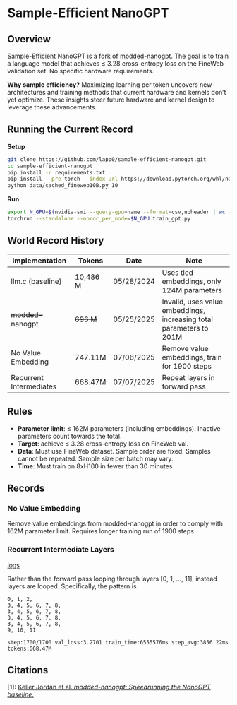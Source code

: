 # Sample-Efficient NanoGPT

## Overview
Sample-Efficient NanoGPT is a fork of [modded-nanogpt](https://github.com/KellerJordan/modded-nanogpt). The goal is to train a language model that achieves ≤ 3.28 cross-entropy loss on the FineWeb validation set. No specific hardware requirements.

**Why sample efficiency?**
Maximizing learning per token uncovers new architectures and training methods that current hardware and kernels don’t yet optimize. These insights steer future hardware and kernel design to leverage these advancements.

## Running the Current Record
**Setup**
```bash
git clone https://github.com/lapp0/sample-efficient-nanogpt.git
cd sample-efficient-nanogpt
pip install -r requirements.txt
pip install --pre torch --index-url https://download.pytorch.org/whl/nightly/cu126 --upgrade
python data/cached_fineweb10B.py 10
```

**Run**
```bash
export N_GPU=$(nvidia-smi --query-gpu=name --format=csv,noheader | wc -l)
torchrun --standalone --nproc_per_node=$N_GPU train_gpt.py
```

## World Record History

| Implementation          | Tokens    | Date       | Note                                                                |
|-------------------------|-----------|------------|---------------------------------------------------------------------|
| llm.c (baseline)        | 10,486 M  | 05/28/2024 | Uses tied embeddings, only 124M parameters                          |
| ~~modded-nanogpt~~      | ~~696 M~~ | 05/25/2025 | Invalid, uses value embeddings, increasing total parameters to 201M |
| No Value Embedding      | 747.11M   | 07/06/2025 | Remove value embeddings, train for 1900 steps                       |
| Recurrent Intermediates | 668.47M   | 07/07/2025 | Repeat layers in forward pass                                       |

## Rules

* **Parameter limit**: ≤ 162M parameters (including embeddings). Inactive parameters count towards the total.
* **Target**: achieve ≤ 3.28 cross-entropy loss on FineWeb val.
* **Data**: Must use FineWeb dataset. Sample order are fixed. Samples cannot be repeated. Sample size per batch may vary.
* **Time**: Must train on 8xH100 in fewer than 30 minutes

## Records

### No Value Embedding
Remove value embeddings from modded-nanogpt in order to comply with 162M parameter limit. Requires longer training run of 1900 steps

### Recurrent Intermediate Layers
[logs](logs/83dda42f-c076-49b7-8933-457f56f0f4b0.txt)

Rather than the forward pass looping through layers [0, 1, ..., 11], instead layers are looped. Specifically, the pattern is
```
0, 1, 2,
3, 4, 5, 6, 7, 8,
3, 4, 5, 6, 7, 8,
3, 4, 5, 6, 7, 8,
3, 4, 5, 6, 7, 8,
9, 10, 11
```

`step:1700/1700 val_loss:3.2701 train_time:6555576ms step_avg:3856.22ms tokens:668.47M`

## Citations

\[1]: [Keller Jordan et al. *modded-nanogpt: Speedrunning the NanoGPT baseline*.](https://github.com/KellerJordan/modded-nanogpt/)
